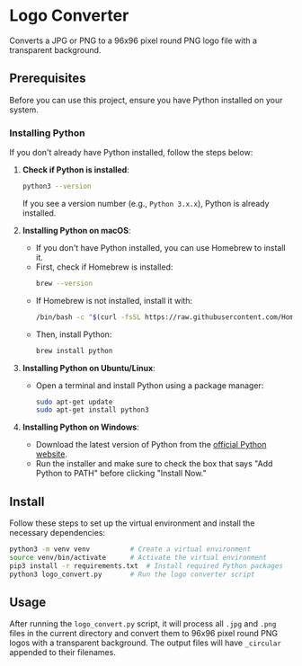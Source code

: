 # Logo Converter

Converts a JPG or PNG to a 96x96 pixel round PNG logo file with a transparent background.

## Prerequisites

Before you can use this project, ensure you have Python installed on your system.

### Installing Python

If you don't already have Python installed, follow the steps below:

1. **Check if Python is installed**:

   ```bash
   python3 --version
   ```

   If you see a version number (e.g., `Python 3.x.x`), Python is already installed.

2. **Installing Python on macOS**:

   - If you don't have Python installed, you can use Homebrew to install it.
   - First, check if Homebrew is installed:
     ```bash
     brew --version
     ```
   - If Homebrew is not installed, install it with:
     ```bash
     /bin/bash -c "$(curl -fsSL https://raw.githubusercontent.com/Homebrew/install/HEAD/install.sh)"
     ```
   - Then, install Python:
     ```bash
     brew install python
     ```

3. **Installing Python on Ubuntu/Linux**:

   - Open a terminal and install Python using a package manager:
     ```bash
     sudo apt-get update
     sudo apt-get install python3
     ```

4. **Installing Python on Windows**:
   - Download the latest version of Python from the [official Python website](https://www.python.org/downloads/).
   - Run the installer and make sure to check the box that says "Add Python to PATH" before clicking "Install Now."

## Install

Follow these steps to set up the virtual environment and install the necessary dependencies:

```bash
python3 -m venv venv          # Create a virtual environment
source venv/bin/activate      # Activate the virtual environment
pip3 install -r requirements.txt  # Install required Python packages
python3 logo_convert.py       # Run the logo converter script
```

## Usage

After running the `logo_convert.py` script, it will process all `.jpg` and `.png` files in the current directory and convert them to 96x96 pixel round PNG logos with a transparent background. The output files will have `_circular` appended to their filenames.
